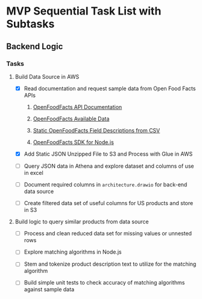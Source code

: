 # MVP Sequential Task List with Subtasks

## Backend Logic

### Tasks
1.  Build Data Source in AWS 

    * [x] Read documentation and request sample data from Open Food Facts APIs
        1. [OpenFoodFacts API Documentation](https://openfoodfacts.github.io/openfoodfacts-server/api/)

        2. [OpenFoodFacts Available Data](https://world.openfoodfacts.org/data)

        1. [Static OpenFoodFacts Field Descriptions from CSV](https://static.openfoodfacts.org/data/data-fields.txt)

        4. [OpenFoodFacts SDK for Node.js](https://github.com/openfoodfacts/openfoodfacts-nodejs/tree/develop/src/schemas)

    * [x] Add Static JSON Unzipped File to S3 and Process with Glue in AWS

    * [ ] Query JSON data in Athena and explore dataset and columns of use in excel
    
    * [ ] Document required columns in `architecture.drawio` for back-end data source

    * [ ] Create filtered data set of useful columns for US products and store in S3


2.  Build logic to query similar products from data source

    * [ ] Process and clean reduced data set for missing values or unnested rows
    
    * [ ] Explore matching algorithms in Node.js

    * [ ] Stem and tokenize product description text to utilize for the matching algorithm

    * [ ] Build simple unit tests to check accuracy of matching algorithms against sample data
















